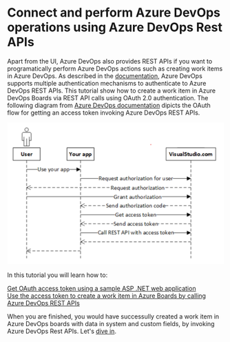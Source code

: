 # Connect and perform Azure DevOps operations using Azure DevOps Rest APIs

Apart from the UI, Azure DevOps also provides REST APIs if you want to programatically perform Azure DevOps actions such as creating work items in Azure DevOps. As described in the [documentation][2], Azure DevOps supports multiple authentication mechanisms to authenticate to Azure DevOps REST APIs. This tutorial show how to create a work item in Azure DevOps Boards via REST API calls using OAuth 2.0 authentication. The following diagram from [Azure DevOps documentation][3] dipicts the OAuth flow for getting an access token invoking Azure DevOps REST APIs.

  ![oauth flow](./images/oauth-flow.png)
  
In this tutorial you will learn how to:  

  [Get OAuth access token using a sample ASP .NET web application][1]  
  [Use the access token to create a work item in Azure Boards by calling Azure DevOps REST APIs][4]

  
When you are finished, you would have successully created a work item in Azure DevOps boards with data in system and custom fields, by invoking Azure DevOps Rest APIs. Let's [dive in][1].


  

  
[1]: https://github.com/aj3705/AzureDevOps/blob/master/restapis/ado-authentication.md
[2]:https://docs.microsoft.com/en-us/rest/api/azure/devops/?view=azure-devops-rest-5.1
[3]:https://docs.microsoft.com/en-us/azure/devops/integrate/get-started/authentication/oauth?view=azure-devops&viewFallbackFrom=vsts
[4]:https://github.com/aj3705/AzureDevOps/blob/master/restapis/create-ado-work-item.md

